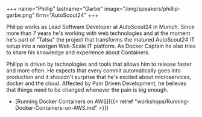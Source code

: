+++
name="Phillip"
lastname="Garbe"
image="/img/speakers/phillip-garbe.png"
firm="AutoScout24"
+++

Philipp works as Lead Software Developer at AutoScout24 in Munich. Since more than 7 years he's working with web technologies and at the moment he's part of "Tatsu" the project that transforms the matured AutoScout24 IT setup into a nextgen Web-Scale IT platform. As Docker Captain he also tries to share his knowledge and experience about Containers.

Philipp is driven by technologies and tools that allows him to release faster and more often. He expects that every commit automatically goes into production and it shouldn't surprise that he's excited about microservices, docker and the cloud. Affected by Pain Driven Development, he believes that things need to be changed whenever the pain is big enough.

* [Running Docker Containers on AWS]({{< relref "workshops/Running-Docker-Containers-on-AWS.md" >}})
